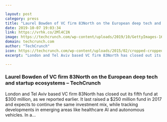 ```yaml
---

layout: post
category: press
title: "Laurel Bowden of VC firm 83North on the European deep tech and startup ecosystems"
date: 2019-10-07 19:03:34
link: https://vrhk.co/2Ml4C1N
image: https://techcrunch.com/wp-content/uploads/2019/10/GettyImages-160225925.jpg?w=405
domain: techcrunch.com
author: "TechCrunch"
icon: https://techcrunch.com/wp-content/uploads/2015/02/cropped-cropped-favicon-gradient.png?w=180
excerpt: "London and Tel Aviv based VC firm 83North has closed out its fifth fund at $300 million, as we reported earlier. It last raised a $250 million fund in 2017 and expects to continue the same investment mix, while tracking developments in emerging areas like healthcare AI and autonomous vehicles. In a…"

---
```


### Laurel Bowden of VC firm 83North on the European deep tech and startup ecosystems – TechCrunch

London and Tel Aviv based VC firm 83North has closed out its fifth fund at $300 million, as we reported earlier. It last raised a $250 million fund in 2017 and expects to continue the same investment mix, while tracking developments in emerging areas like healthcare AI and autonomous vehicles. In a…